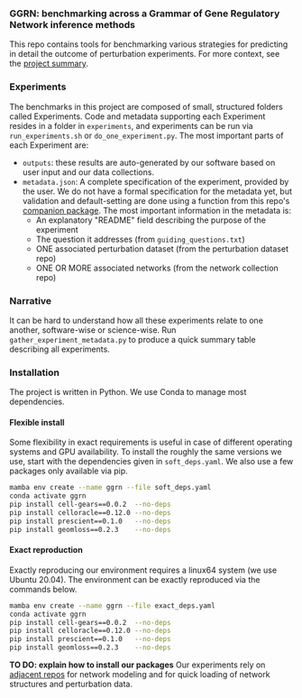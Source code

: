 ### GGRN: benchmarking across a Grammar of Gene Regulatory Network inference methods 

This repo contains tools for benchmarking various strategies for predicting in detail the outcome of perturbation experiments. For more context, see the [project summary](https://docs.google.com/document/d/1vvZi5c0nU3VTvKiWpEka8AtDORxJ3Ymv0ZzoFQwoDoI/edit).

### Experiments

The benchmarks in this project are composed of small, structured folders called Experiments. Code and metadata supporting each Experiment resides in a folder in `experiments`, and experiments can be run via `run_experiments.sh` or `do_one_experiment.py`. The most important parts of each Experiment are:

- `outputs`: these results are auto-generated by our software based on user input and our data collections.
- `metadata.json`: A complete specification of the experiment, provided by the user. We do not have a formal specification for the metadata yet, but validation and default-setting are done using a function from this repo's [companion package](https://github.com/ekernf01/perturbation_benchmarking_package). The most important information in the metadata is:
    - An explanatory "README" field describing the purpose of the experiment
    - The question it addresses (from `guiding_questions.txt`)
    - ONE associated perturbation dataset (from the perturbation dataset repo)
    - ONE OR MORE associated networks (from the network collection repo)

### Narrative

It can be hard to understand how all these experiments relate to one another, software-wise or science-wise. Run `gather_experiment_metadata.py` to produce a quick summary table describing all experiments. 

### Installation

The project is written in Python. We use Conda to manage most dependencies.

#### Flexible install

Some flexibility in exact requirements is useful in case of different operating systems and GPU availability.
To install the roughly the same versions we use, start with the dependencies given in `soft_deps.yaml`. We also use a few packages only available via pip.

```bash
mamba env create --name ggrn --file soft_deps.yaml
conda activate ggrn
pip install cell-gears==0.0.2  --no-deps
pip install celloracle==0.12.0 --no-deps
pip install prescient==0.1.0   --no-deps 
pip install geomloss==0.2.3    --no-deps 
```

#### Exact reproduction

Exactly reproducing our environment requires a linux64 system (we use Ubuntu 20.04). The environment can be exactly reproduced via the commands below. 

```bash
mamba env create --name ggrn --file exact_deps.yaml
conda activate ggrn
pip install cell-gears==0.0.2  --no-deps
pip install celloracle==0.12.0 --no-deps
pip install prescient==0.1.0   --no-deps 
pip install geomloss==0.2.3    --no-deps 
```

**TO DO: explain how to install our packages** Our experiments rely on [adjacent repos](https://github.com/ekernf01/perturbation_writing) for network modeling and for quick loading of network structures and perturbation data. 

